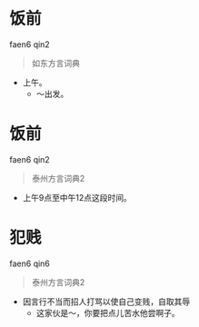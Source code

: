# 饭前
faen6 qin2
> 如东方言词典
- 上午。
  - ～出发。


# 饭前
faen6 qin2
> 泰州方言词典2
- 上午9点至中午12点这段时间。

# 犯贱
faen6 qin6
> 泰州方言词典2
- 因言行不当而招人打骂以使自己变贱，自取其辱
  - 这家伙是～，你要把点儿苦水他尝啊子。